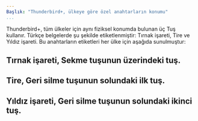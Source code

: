 ```yaml
---
Başlık: "Thunderbird+, ülkeye göre özel anahtarların konumu"
...
```


Thunderbird+, tüm ülkeler için aynı fiziksel konumda bulunan üç Tuş kullanır. Türkçe belgelerde şu şekilde etiketlenmiştir: Tırnak işareti, Tire ve Yıldız işareti. Bu anahtarların etiketleri her ülke için aşağıda sunulmuştur:

<a name="aboveTab">

## Tırnak işareti, Sekme tuşunun üzerindeki tuş.

<a name="bs1">

## Tire, Geri silme tuşunun  solundaki ilk tuş.

<a name="bs2">

## Yıldız işareti, Geri silme tuşunun solundaki ikinci tuş.